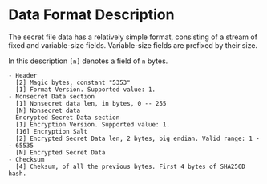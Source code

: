 # Data Format Description

The secret file data has a relatively simple format, consisting of a stream of fixed and variable-size fields. Variable-size fields are prefixed by their size.

In this description `[n]` denotes a field of `n` bytes.

```
- Header
  [2] Magic bytes, constant "5353"
  [1] Format Version. Supported value: 1.
- Nonsecret Data section
  [1] Nonsecret data len, in bytes, 0 -- 255
  [N] Nonsecret data
  Encrypted Secret Data section
  [1] Encryption Version. Supported value: 1.
  [16] Encryption Salt
  [2] Encrypted Secret Data len, 2 bytes, big endian. Valid range: 1 -- 65535
  [N] Encrypted Secret Data
- Checksum
  [4] Cheksum, of all the previous bytes. First 4 bytes of SHA256D hash.
```


